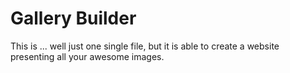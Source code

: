 # Gallery Builder

This is ... well just one single file, but it is able to create a website presenting all your awesome images.
